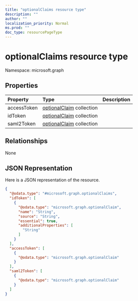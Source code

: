 ```yaml
---
title: "optionalClaims resource type"
description: ""
author: ""
localization_priority: Normal
ms.prod: ""
doc_type: resourcePageType
---
```


# optionalClaims resource type


Namespace: microsoft.graph



## Properties
|Property|Type|Description|
|:---|:---|:---|
|accessToken|[optionalClaim](../resources/optionalclaim.md) collection||
|idToken|[optionalClaim](../resources/optionalclaim.md) collection||
|saml2Token|[optionalClaim](../resources/optionalclaim.md) collection||

## Relationships
None

## JSON Representation
Here is a JSON representation of the resource.
<!-- {
  "blockType": "resource",
  "@odata.type": "microsoft.graph.optionalClaims"
}
-->
``` json
{
  "@odata.type": "#microsoft.graph.optionalClaims",
  "idToken": [
    {
      "@odata.type": "microsoft.graph.optionalClaim",
      "name": "String",
      "source": "String",
      "essential": true,
      "additionalProperties": [
        "String"
      ]
    }
  ],
  "accessToken": [
    {
      "@odata.type": "microsoft.graph.optionalClaim"
    }
  ],
  "saml2Token": [
    {
      "@odata.type": "microsoft.graph.optionalClaim"
    }
  ]
}
```

